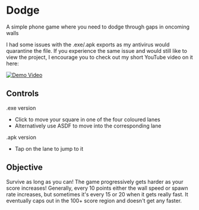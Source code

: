 # Dodge
A simple phone game where you need to dodge through gaps in oncoming walls

I had some issues with the .exe/.apk exports as my antivirus would quarantine the file. If you experience the same issue and would still like to view the project, I encourage you to check out my short YouTube video on it here:

[![Demo Video](https://i.imgur.com/cn1Pr8B.png)](https://www.youtube.com/watch?v=__yfW2rXVnI&feature=youtu.be)

## Controls
.exe version
- Click to move your square in one of the four coloured lanes
- Alternatively use ASDF to move into the corresponding lane

.apk version
- Tap on the lane to jump to it

## Objective
Survive as long as you can! The game progressively gets harder as your score increases! Generally, every 10 points either the wall speed or spawn rate increases, but sometimes it's every 15 or 20 when it gets really fast. It eventually caps out in the 100+ score region and doesn't get any faster.
